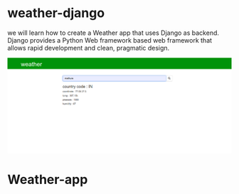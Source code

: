 # weather-django

we will learn how to create a Weather app that uses Django as backend. Django provides a Python Web framework based web framework that allows rapid development and clean, pragmatic design.


![screen](screen.png)
# Weather-app
